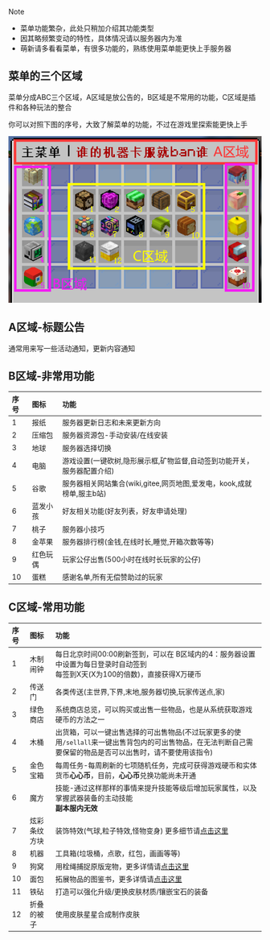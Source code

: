 > [!note]
> + 菜单功能繁杂，此处只稍加介绍其功能类型
> + 因其略频繁变动的特性，具体情况请以服务器内为准
> + 萌新请多看看菜单，有很多功能的，熟练使用菜单能更快上手服务器


## 菜单的三个区域

菜单分成ABC三个区域，A区域是放公告的，B区域是不常用的功能，C区域是插件和各种玩法的整合

你可以对照下图的序号，大致了解菜单的功能，不过在游戏里探索能更快上手

![](pics/menu/menu.png)

## A区域-标题公告

通常用来写一些活动通知，更新内容通知

## B区域-非常用功能

| 序号 | 图标 | 功能 |
| :---- | :------------------------- | :--------------------- |
| 1 |报纸 | 服务器更新日志和未来更新方向              |
| 2 |压缩包 | 服务器资源包-手动安装/在线安装                 |
| 3 |地球 | 服务器选择切换              |
| 4 |电脑 | 游戏设置(一键砍树,隐形展示框,矿物监督,自动签到功能开关，服务器配置介绍)      |
| 5 |谷歌 | 服务器相关网站集合(wiki,gitee,网页地图,爱发电，kook,成就榜单,服主b站)     |
| 6 |蓝发小孩 | 好友相关功能(好友列表，好友申请处理)       |
| 7 |桃子 | 服务器小技巧       |
| 8 |金苹果 | 服务器排行榜(金钱,在线时长,睡觉,开箱次数等等)       |
| 9 |红色玩偶 | 玩家公仔出售(500小时在线时长玩家的公仔)      |
| 10 |蛋糕 | 感谢名单,所有无偿赞助过的玩家       |

## C区域-常用功能

| 序号 | 图标 | 功能 |
| :---- | :------------------------- | :--------------------- |
| 1 |木制闹钟 | 每日北京时间00:00刷新签到，可以在 B区域内的4：服务器设置 中设置为每日登录时自动签到</br>每签到X天(X为100的倍数)，直接获得X万硬币              |
| 2 |传送门 | 各类传送(主世界,下界,末地,服务器切换,玩家传送点,家)                 |
| 3 |绿色商店 | 系统商店总览，可以购买或出售一些物品，也是从系统获取游戏硬币的方法之一              |
| 4 |木桶 | 出货箱，可以一键出售选择的可出售物品(不过玩家更多的使用`/sellall`来一键出售背包内的可出售物品，在无法判断自己需要保留的物品是否可以出售时，请不要使用该指令)      |
| 5 |金色宝箱 | 每周任务-每周刷新的七项随机任务，完成可获得游戏硬币和实体货币**心心币**，目前，**心心币**兑换功能尚未开通     |
| 6 |魔方 | 技能-通过这样那样的事情来提升技能等级后增加玩家属性，以及掌握武器装备的主动技能</br>**副本服内无效**       |
| 7 |炫彩条纹方块 | 装饰特效(气球,粒子特效,怪物变身) 更多细节请[点击这里](procosmetics.md)      |
| 8 |机器 | 工具箱(垃圾桶，点歌，红包，画画等等)       |
| 9 |狗窝 | 用栓绳捕捉原版宠物，更多详情请[点击这里](mypet.md)      |
| 10 |面包 | 拓展物品的图鉴书，更多详情请[点击这里](itemsadder.md)      |
| 11 |铁砧 | 打造可以强化升级/更换皮肤材质/镶嵌宝石的装备       |
| 12 |折叠的被子 | 使用皮肤星星合成制作皮肤       |











